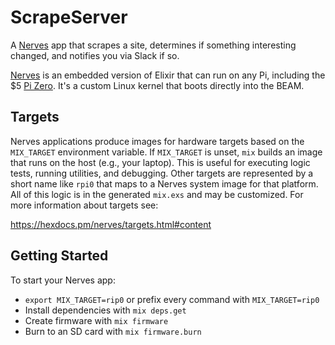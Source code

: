 # ScrapeServer

A [Nerves](https://www.nerves-project.org/) app that scrapes a site, determines if something interesting changed, and notifies you via Slack if so.

[Nerves](https://www.nerves-project.org/) is an embedded version of Elixir that can run on any Pi, including the $5 [Pi Zero](https://www.raspberrypi.org/products/raspberry-pi-zero/). It's a custom Linux kernel that boots directly into the BEAM.

## Targets

Nerves applications produce images for hardware targets based on the
`MIX_TARGET` environment variable. If `MIX_TARGET` is unset, `mix` builds an
image that runs on the host (e.g., your laptop). This is useful for executing
logic tests, running utilities, and debugging. Other targets are represented by
a short name like `rpi0` that maps to a Nerves system image for that platform.
All of this logic is in the generated `mix.exs` and may be customized. For more
information about targets see:

https://hexdocs.pm/nerves/targets.html#content

## Getting Started

To start your Nerves app:
  * `export MIX_TARGET=rip0` or prefix every command with `MIX_TARGET=rip0`
  * Install dependencies with `mix deps.get`
  * Create firmware with `mix firmware`
  * Burn to an SD card with `mix firmware.burn`
